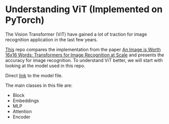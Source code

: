 # Understanding ViT (Implemented on PyTorch)

The Vision Transformer (ViT) have gained a lot of traction for image recognition application in the last few years.

<Some images of sota>

[This](https://github.com/jeonsworld/ViT-pytorch) repo compares the implementation from the paper [An Image is Worth 16x16 Words: Transformers for Image Recognition at Scale](https://arxiv.org/abs/2010.11929) and presents the accuracy for image recognition. To understand ViT better, we will start with looking at the model used in this repo. 

Direct [link](https://github.com/jeonsworld/ViT-pytorch/blob/main/models/modeling.py) to the model file. 

The main classes in this file are:

- Block
- Embeddings
- MLP
- Attention
- Encoder

